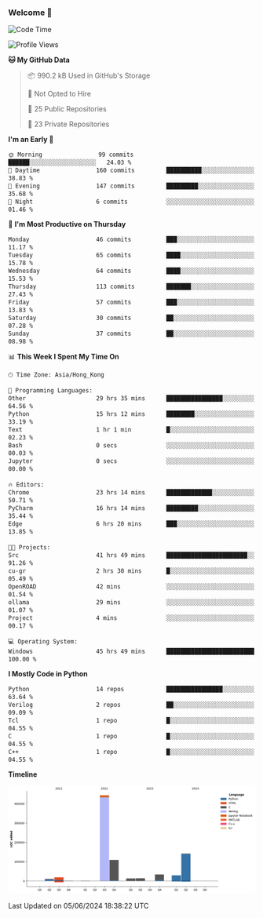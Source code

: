 ### Welcome 👋

<!--START_SECTION:waka-->
![Code Time](http://img.shields.io/badge/Code%20Time-135%20hrs%2026%20mins-blue)

![Profile Views](http://img.shields.io/badge/Profile%20Views-0-blue)

**🐱 My GitHub Data** 

> 📦 990.2 kB Used in GitHub's Storage 
 > 
> 🚫 Not Opted to Hire
 > 
> 📜 25 Public Repositories 
 > 
> 🔑 23 Private Repositories 
 > 
**I'm an Early 🐤** 

```text
🌞 Morning                99 commits          ██████░░░░░░░░░░░░░░░░░░░   24.03 % 
🌆 Daytime                160 commits         ██████████░░░░░░░░░░░░░░░   38.83 % 
🌃 Evening                147 commits         █████████░░░░░░░░░░░░░░░░   35.68 % 
🌙 Night                  6 commits           ░░░░░░░░░░░░░░░░░░░░░░░░░   01.46 % 
```
📅 **I'm Most Productive on Thursday** 

```text
Monday                   46 commits          ███░░░░░░░░░░░░░░░░░░░░░░   11.17 % 
Tuesday                  65 commits          ████░░░░░░░░░░░░░░░░░░░░░   15.78 % 
Wednesday                64 commits          ████░░░░░░░░░░░░░░░░░░░░░   15.53 % 
Thursday                 113 commits         ███████░░░░░░░░░░░░░░░░░░   27.43 % 
Friday                   57 commits          ███░░░░░░░░░░░░░░░░░░░░░░   13.83 % 
Saturday                 30 commits          ██░░░░░░░░░░░░░░░░░░░░░░░   07.28 % 
Sunday                   37 commits          ██░░░░░░░░░░░░░░░░░░░░░░░   08.98 % 
```


📊 **This Week I Spent My Time On** 

```text
🕑︎ Time Zone: Asia/Hong_Kong

💬 Programming Languages: 
Other                    29 hrs 35 mins      ████████████████░░░░░░░░░   64.56 % 
Python                   15 hrs 12 mins      ████████░░░░░░░░░░░░░░░░░   33.19 % 
Text                     1 hr 1 min          █░░░░░░░░░░░░░░░░░░░░░░░░   02.23 % 
Bash                     0 secs              ░░░░░░░░░░░░░░░░░░░░░░░░░   00.03 % 
Jupyter                  0 secs              ░░░░░░░░░░░░░░░░░░░░░░░░░   00.00 % 

🔥 Editors: 
Chrome                   23 hrs 14 mins      █████████████░░░░░░░░░░░░   50.71 % 
PyCharm                  16 hrs 14 mins      █████████░░░░░░░░░░░░░░░░   35.44 % 
Edge                     6 hrs 20 mins       ███░░░░░░░░░░░░░░░░░░░░░░   13.85 % 

🐱‍💻 Projects: 
Src                      41 hrs 49 mins      ███████████████████████░░   91.26 % 
cu-gr                    2 hrs 30 mins       █░░░░░░░░░░░░░░░░░░░░░░░░   05.49 % 
OpenROAD                 42 mins             ░░░░░░░░░░░░░░░░░░░░░░░░░   01.54 % 
ollama                   29 mins             ░░░░░░░░░░░░░░░░░░░░░░░░░   01.07 % 
Project                  4 mins              ░░░░░░░░░░░░░░░░░░░░░░░░░   00.17 % 

💻 Operating System: 
Windows                  45 hrs 49 mins      █████████████████████████   100.00 % 
```

**I Mostly Code in Python** 

```text
Python                   14 repos            ████████████████░░░░░░░░░   63.64 % 
Verilog                  2 repos             ██░░░░░░░░░░░░░░░░░░░░░░░   09.09 % 
Tcl                      1 repo              █░░░░░░░░░░░░░░░░░░░░░░░░   04.55 % 
C                        1 repo              █░░░░░░░░░░░░░░░░░░░░░░░░   04.55 % 
C++                      1 repo              █░░░░░░░░░░░░░░░░░░░░░░░░   04.55 % 
```



**Timeline**

![Lines of Code chart](https://raw.githubusercontent.com/xhj2501/xhj2501/main/assets/bar_graph.png)


 Last Updated on 05/06/2024 18:38:22 UTC
<!--END_SECTION:waka-->



